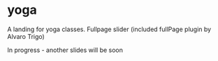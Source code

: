 # yoga
A landing for yoga classes. Fullpage slider (included fullPage plugin by Alvaro Trigo)
<p>In progress - another slides will be soon
